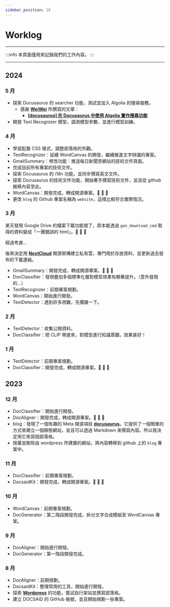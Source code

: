 ```yaml
---
sidebar_position: 10
---
```


# Worklog

---

:::info
本頁面僅用來記錄我們的工作內容。
:::

---

## 2024

### 5 月

- 探索 Docusaurus 的 searcher 功能，測試並加入 Algolia 的搜尋服務。
  - 感謝 [**WeiWei**](https://github.com/WeiYun0912) 所撰寫的文章：
    - [**[docusaurus] 在 Docusaurus 中使用 Algolia 實作搜尋功能**](https://wei-docusaurus-vercel.vercel.app/docs/Docusaurus/Algolia)
- 開發 Text Recognizer 模型，調測模型參數，並進行模型訓練。

### 4 月

- 學習配置 CSS 樣式，調整部落格的外觀。
- TextRecognizer：延續 WordCanvas 的開發，繼續推進文字辨識的專案。
- GmailSummary：修改功能：推送每日新聞至網站的技術文件頁面。
- 完成目前所有專案的技術文件。
- 探索 Docusaurus 的 i18n 功能，並同步撰寫英文文件。
- 探索 Docusaurus 的技術文件功能，開始著手撰寫技術文件，並且從 github 搬移內容至此。
- WordCanvas：開發完成，轉成開源專案。🎉 🎉 🎉
- 更改 `blog` 的 Github 專案名稱為 `website`，這樣比較符合實際情況。

### 3 月

某天發現 Google Drive 的檔案下載功能壞了，原本能透過 `gen_download_cmd` 取得的資料變成「一團錯誤的 html」。👻 👻 👻

經過考慮...

後來決定用 [**NextCloud**](https://github.com/nextcloud) 開源架構建立私有雲，專門用於存放資料，並更新過去發布的下載連結。

- GmailSummary：開發完成，轉成開源專案。🎉 🎉 🎉
- DocClassifier：發現疊加多個標準化層對模型效果有顯著提升。（意外發現的...）
- TextRecognizer：前期專案規劃。
- WordCanvas：開始進行開發。
- TextDetector：遇到許多困難，先擱置一下。

### 2 月

- TextDetector：收集公開資料。
- DocClassifier：把 CLIP 帶進來，對模型進行知識蒸餾，效果甚好！

### 1 月

- TextDetector：前期專案規劃。
- DocClassifier：開發完成，轉成開源專案。🎉 🎉 🎉

## 2023

### 12 月

- DocClassifier：開始進行開發。
- DocAligner：開發完成，轉成開源專案。🎉 🎉 🎉
- blog：發現了一個有趣的 Meta 開源項目 [**docusaurus**](https://github.com/facebook/docusaurus)。它提供了一個簡單的方式來建立一個靜態網站，並且可以透過 Markdown 來撰寫內容。所以我決定用它來寫個部落格。
- 捨棄並刪除由 wordpress 所建置的網站，將內容轉移到 github 上的 `blog` 專案中。

### 11 月

- DocClassifier：前期專案規劃。
- DocsaidKit：開發完成，轉成開源專案。🎉 🎉 🎉

### 10 月

- WordCanvas：前期專案規劃。
- DocGenerator：第二階段開發完成，拆分文字合成模組至 WordCanvas 專案。

### 9 月

- DocAligner：開始進行開發。
- DocGenerator：第一階段開發完成。

### 8 月

- DocAligner：前期規劃。
- DocsaidKit：整理常用的工具，開始進行開發。
- 探索 [**Wordpress**](https://wordpress.org/) 的功能，嘗試自行架站並撰寫部落格。
- 建立 DOCSAID 的 GitHub 帳號，並且開始規劃一些專案。
